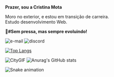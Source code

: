 <strong>Prazer, sou a Cristina Mota</strong>

<p>Moro no exterior, e estou em transição de carreira.<br>
Estudo desenvolvimento Web.

<strong>🎯#Sem pressa, mas sempre evoluindo!</strong></p>

<span> ![e-mail](https://img.shields.io/badge/Gmail-D14836?style=for-the-badge&logo=gmail&logoColor=white)
![discord](https://img.shields.io/badge/Discord-7289DA?style=for-the-badge&logo=discord&logoColor=white) </span>
 
 
<span>[![Top Langs](https://github-readme-stats.vercel.app/api/top-langs/?username=cristina-mota&layout=compact&theme=radical)](https://github.com/anuraghazra/github-readme-stats)

 ![CityGIF](https://user-images.githubusercontent.com/110698111/187954134-c0d03c2d-6fec-498e-9998-16b873d644e6.gif)
![Anurag's GitHub stats](https://github-readme-stats.vercel.app/api?username=cristina-mota&show_icons=true&theme=radical) </span>

 ![Snake animation](https://github.com/cristina-mota/cristina-mota/blob/output/github-contribution-grid-snake.svg)

















             




          
          

